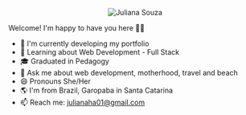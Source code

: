 <div align='center'>

![Juliana Souza](https://user-images.githubusercontent.com/65184920/184556591-a8626be1-f949-4ccf-9c36-6c49c12f1f6c.png)
  
</div>

Welcome! I'm happy to have you here 👋🏻

- 🔭 I'm currently developing my portfolio
- 🌱 Learning about Web Development - Full Stack
- 🎓 Graduated in Pedagogy
- 💬 Ask me about web development, motherhood, travel and beach
- 😄 Pronouns She/Her
- 🌎 I'm from Brazil, Garopaba in Santa Catarina
- 📫 Reach me: julianaha01@gmail.com
